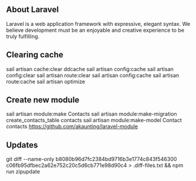 ## About Laravel

Laravel is a web application framework with expressive, elegant syntax. We believe development must be an enjoyable and creative experience to be truly fulfilling. 

## Clearing cache
sail artisan cache:clear
ddcache
sail artisan config:cache
sail artisan config:clear
sail artisan route:clear
sail artisan config:cache
sail artisan route:cache
sail artisan optimize

## Create new module
sail artisan module:make Contacts
sail artisan module:make-migration create_contacts_table contacts
sail artisan module:make-model Contact contacts
https://github.com/akaunting/laravel-module

## Updates

git diff --name-only b8080b96d7fc2384bd9716b3e1774c843f546300 c06fb95dfbec2a62e752c20c5d6cb771e98d90c4 > .diff-files.txt && npm run zipupdate